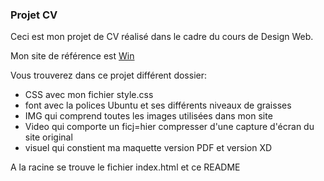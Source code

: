 ### Projet CV

Ceci est mon projet de CV réalisé dans le cadre du cours de Design Web.

Mon site de référence est [Win](https://www.win.be/fr)

Vous trouverez dans ce projet différent dossier:
- CSS avec mon fichier style.css
- font avec la polices Ubuntu et ses différents niveaux de graisses
- IMG qui comprend toutes les images utilisées dans mon site
- Video qui comporte un ficj=hier compresser d'une capture d'écran du site original
- visuel qui constient ma maquette version PDF et version XD

A la racine se trouve le fichier index.html et ce README